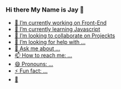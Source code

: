 ### Hi there My Name is Jay 👋 


<p align="center">
 
 
 
 <a href="http://youtube.com">

- 🔭 I’m currently working on Front-End
- 🌱 I’m currently learning Javascript
- 👯 I’m looking to collaborate on Projeckts
- 🤔 I’m looking for help with ...
- 💬 Ask me about ...
- 📫 How to reach me: ...
- 😄 Pronouns: ...
- ⚡ Fun fact: ...
- 📌

 
